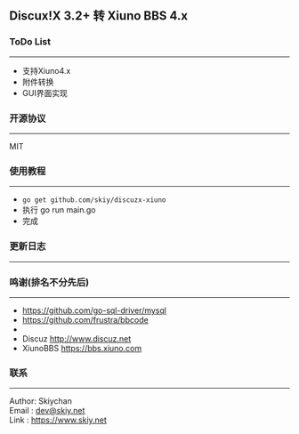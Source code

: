 Discux!X 3.2+ 转 Xiuno BBS 4.x
------

### ToDo List
---
- 支持Xiuno4.x
- 附件转换
- GUI界面实现

### 开源协议
---
MIT

### 使用教程
---
- ```go get github.com/skiy/discuzx-xiuno```   
- 执行 go run main.go
- 完成

### 更新日志
---

### 鸣谢(排名不分先后)
---
- https://github.com/go-sql-driver/mysql
- https://github.com/frustra/bbcode
- 
- Discuz http://www.discuz.net
- XiunoBBS https://bbs.xiuno.com

### 联系
---
Author: Skiychan   
Email : dev@skiy.net   
Link  : https://www.skiy.net   